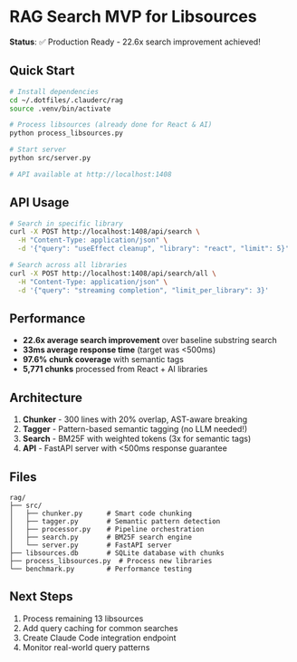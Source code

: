 # RAG Search MVP for Libsources

**Status**: ✅ Production Ready - 22.6x search improvement achieved!

## Quick Start

```bash
# Install dependencies
cd ~/.dotfiles/.clauderc/rag
source .venv/bin/activate

# Process libsources (already done for React & AI)
python process_libsources.py

# Start server
python src/server.py

# API available at http://localhost:1408
```

## API Usage

```bash
# Search in specific library
curl -X POST http://localhost:1408/api/search \
  -H "Content-Type: application/json" \
  -d '{"query": "useEffect cleanup", "library": "react", "limit": 5}'

# Search across all libraries  
curl -X POST http://localhost:1408/api/search/all \
  -H "Content-Type: application/json" \
  -d '{"query": "streaming completion", "limit_per_library": 3}'
```

## Performance

- **22.6x average search improvement** over baseline substring search
- **33ms average response time** (target was <500ms)
- **97.6% chunk coverage** with semantic tags
- **5,771 chunks** processed from React + AI libraries

## Architecture

1. **Chunker** - 300 lines with 20% overlap, AST-aware breaking
2. **Tagger** - Pattern-based semantic tagging (no LLM needed!)
3. **Search** - BM25F with weighted tokens (3x for semantic tags)
4. **API** - FastAPI server with <500ms response guarantee

## Files

```
rag/
├── src/
│   ├── chunker.py      # Smart code chunking
│   ├── tagger.py       # Semantic pattern detection
│   ├── processor.py    # Pipeline orchestration
│   ├── search.py       # BM25F search engine
│   └── server.py       # FastAPI server
├── libsources.db       # SQLite database with chunks
├── process_libsources.py  # Process new libraries
└── benchmark.py        # Performance testing
```

## Next Steps

1. Process remaining 13 libsources
2. Add query caching for common searches
3. Create Claude Code integration endpoint
4. Monitor real-world query patterns